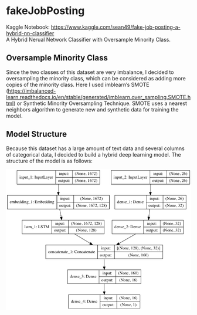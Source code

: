 # fakeJobPosting
Kaggle Notebook: https://www.kaggle.com/sean49/fake-job-posting-a-hybrid-nn-classifier \
A Hybrid Nerual Network Classifier with Oversample Minority Class.

## Oversample Minority Class
Since the two classes of this dataset are very imbalance, I decided to oversampling the minority class, which can be considered as adding more copies of the minority class. Here I used imblearn’s SMOTE (https://imbalanced-learn.readthedocs.io/en/stable/generated/imblearn.over_sampling.SMOTE.html) or Synthetic Minority Oversampling Technique. SMOTE uses a nearest neighbors algorithm to generate new and synthetic data for training the model.

## Model Structure
Because this dataset has a large amount of text data and several columns of categorical data, I decided to build a hybrid deep learning model. The structure of the model is as follows: 

![Model](https://raw.githubusercontent.com/xga0/fakeJobPosting/master/model_plot3.png)
